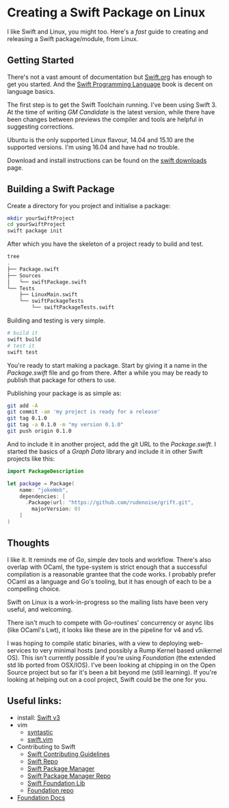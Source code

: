 # Creating a Swift Package on Linux

I like Swift and Linux, you might too. Here's a _fast_ guide to
creating and releasing a Swift package/module, from Linux.

## Getting Started

There's not a vast amount of documentation but [Swift.org](https://swift.org/)
has enough to get you started. And the
[Swift Programming Language](https://swift.org/documentation/#the-swift-programming-language)
book is decent on language basics.

The first step is to get the Swift Toolchain running. I've been
using Swift 3. At the time of writing _GM Candidate_ is the latest
version, while there have been changes between previews the
compiler and tools are helpful in suggesting corrections.

Ubuntu is the only supported Linux flavour, 14.04 and 15.10 are the
supported versions. I'm using 16.04 and have had no trouble.

Download and install
instructions can be found on the [swift downloads](https://swift.org/download/#previews)
page.

## Building a Swift Package

Create a directory for you project and initialise a package:
```sh
mkdir yourSwiftProject
cd yourSwiftProject
swift package init
```

After which you have the skeleton of a project ready to build and test.
```sh
tree
.
├── Package.swift
├── Sources
│   └── swiftPackage.swift
└── Tests
    ├── LinuxMain.swift
    └── swiftPackageTests
        └── swiftPackageTests.swift
```

Building and testing is very simple.
```sh
# build it
swift build
# test it
swift test
```

You're ready to start making a package. Start by giving it a name
in the _Package.swift_ file and go from there. After a while you
may be ready to publish that package for others to use.

Publishing your package is as simple as:
```sh
git add -A
git commit -am 'my project is ready for a release'
git tag 0.1.0
git tag -a 0.1.0 -m "my version 0.1.0"
git push origin 0.1.0
```

And to include it in another project, add the git URL to the
_Package.swift_. I started the basics of a _Graph Data_ library
and include it in other Swift projects like this:
```swift
import PackageDescription

let package = Package(
    name: "jokeWeb",
    dependencies: [
      .Package(url: "https://github.com/rudenoise/grift.git",
        majorVersion: 0)
    ]
)
```

## Thoughts

I like it. It reminds me of _Go_, simple dev tools and workflow.
There's also overlap with OCaml, the type-system is
strict enough that a successful compilation is a reasonable
grantee that the code works. I probably prefer OCaml as a
language and Go's tooling, but it has enough of each to be a
compelling choice.

Swift on Linux is a work-in-progress so the mailing lists have been
very useful, and welcoming.

There isn't much to compete with Go-routines' concurrency or async
libs (like OCaml's Lwt), it looks like these are in the pipeline
for v4 and v5.

I was hoping to compile static binaries, with a view to deploying
web-services to very minimal hosts (and possibly a Rump Kernel
based unikernel OS). This isn't currently possible if you're using
_Foundation_ (the extended std lib ported from OSX/IOS). I've been
looking at chipping in on the Open Source project but so far it's
been a bit beyond me (still learning). If you're looking at helping
out on a cool project, Swift could be the one for you.

## Useful links:

* install: [Swift v3](https://swift.org/download/#previews)
* vim
    * [syntastic](https://github.com/scrooloose/syntastic/)
    * [swift.vim](https://github.com/keith/swift.vim)
* Contributing to Swift
    * [Swift Contributing Guidelines](https://swift.org/contributing/)
    * [Swift Repo](https://github.com/apple/swift)
    * [Swift Package Manager](https://swift.org/package-manager/)
    * [Swift Package Manager Repo](https://swift.org/package-manager/)
    * [Swift Foundation Lib](https://swift.org/core-libraries/#foundation)
    * [Foundation repo](https://github.com/apple/swift-corelibs-foundation)
* [Foundation Docs](https://developer.apple.com/library/mac/documentation/Cocoa/Reference/Foundation/ObjC_classic/)

